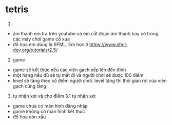 # tetris
1.
- âm thanh em tra trên youtube và em cắt đoạn âm thanh hay có trong các máy chơi game cổ xưa
- đồ họa em dùng là SFML. Em học ở https://www.sfml-dev.org/tutorials/2.5/
2. game
- game sẽ kết thúc nếu các viên gạch xếp lên đến đỉnh
- một hàng nếu đủ sẽ tự mất đi và người chơi sẽ được 100 điểm
- level sẽ tăng theo số điểm người chơi. level tăng thì thời gian rơi của viên gạch cũng tăng
3. tự nhận xét và cho điểm
3.1 tự nhận xét
- game chưa có màn hình đăng nhập
- game không có màn hình kết thúc
- đồ họa còn xấu

